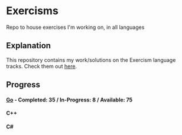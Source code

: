 # Exercisms
Repo to house exercises I'm working on, in all languages

## Explanation
This repository contains my work/solutions on the Exercism language tracks. Check them out [here](https://exercism.org/dashboard).

## Progress
#### [Go](https://exercism.org/tracks/go) - Completed: 35 / In-Progress: 8 / Available: 75

#### C++

#### C#



